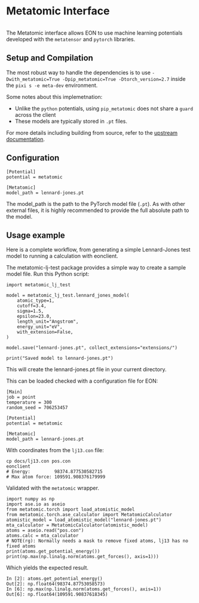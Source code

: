 # Metatomic Interface

```{versionadded} 2.0
```

The Metatomic interface allows EON to use machine learning potentials developed
with the `metatensor` and `pytorch` libraries.

## Setup and Compilation

The most robust way to handle the dependencies is to use `-Dwith_metatomic=True
-Dpip_metatomic=True -Dtorch_version=2.7` inside the `pixi s -e meta-dev`
environment.

Some notes about this implemetnation:

- Unlike the `python` potentials, using `pip_metatomic` does not share a `guard`
  across the client
- These models are typically stored in `.pt` files.

For more details including building from source, refer to the [upstream documentation](https://docs.metatensor.org/latest/index.html).

## Configuration

```{code-block} ini
[Potential]
potential = metatomic

[Metatomic]
model_path = lennard-jones.pt
```

The model_path is the path to the PyTorch model file (`.pt`). As with other
external files, it is highly recommended to provide the full absolute path to
the model.

## Usage example

Here is a complete workflow, from generating a simple Lennard-Jones test model
to running a calculation with eonclient.

The metatomic-lj-test package provides a simple way to create a sample model
file. Run this Python script:

```{code-block} python
import metatomic_lj_test

model = metatomic_lj_test.lennard_jones_model(
    atomic_type=1,
    cutoff=3.4,
    sigma=1.5,
    epsilon=23.0,
    length_unit="Angstrom",
    energy_unit="eV",
    with_extension=False,
)

model.save("lennard-jones.pt", collect_extensions="extensions/")

print("Saved model to lennard-jones.pt")

```

This will create the lennard-jones.pt file in your current directory.


This can be loaded checked with a configuration file for EON:

```{code-block} ini
[Main]
job = point
temperature = 300
random_seed = 706253457

[Potential]
potential = metatomic

[Metatomic]
model_path = lennard-jones.pt
```

With coordinates from the `lj13.con` file:

```{code-block} bash
cp docs/lj13.con pos.con
eonclient
# Energy:         98374.877530582715
# Max atom force: 109591.908376179999
```

Validated with the `metatomic` wrapper.

```{code-block} python
import numpy as np
import ase.io as aseio
from metatomic.torch import load_atomistic_model
from metatomic.torch.ase_calculator import MetatomicCalculator
atomistic_model = load_atomistic_model("lennard-jones.pt")
mta_calculator = MetatomicCalculator(atomistic_model)
atoms = aseio.read("pos.con")
atoms.calc = mta_calculator
# NOTE(rg): Normally needs a mask to remove fixed atoms, lj13 has no fixed atoms
print(atoms.get_potential_energy())
print(np.max(np.linalg.norm(atoms.get_forces(), axis=1)))
```

Which yields the expected result.

```{code-block} python
In [2]: atoms.get_potential_energy()
Out[2]: np.float64(98374.87753058573)
In [6]: np.max(np.linalg.norm(atoms.get_forces(), axis=1))
Out[6]: np.float64(109591.90837618345)
```
